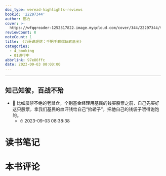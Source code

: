 ```yaml
---
doc_type: weread-highlights-reviews
bookId: '22297344'
author: 邢力
cover: >-
  https://wfqqreader-1252317822.image.myqcloud.com/cover/344/22297344/t7_22297344.jpg
reviewCount: 0
noteCount: 1
title: 《力哥说理财：手把手教你玩转基金》
categories:
  - 4_booking
  - 01进行中
abbrlink: 97e86ffc
date: 2023-09-03 00:00:00
---
```


---


## 知己知彼，百战不殆


- 📌 比如屡禁不绝的老鼠仓，个别基金经理用基民的钱买股票之前，自己先买好这只股票，拿我们基民的血汗钱给自己“抬轿子”，把他自己的钱袋子喂得饱饱的。 
    - ⏱ 2023-09-03 08:38:38 

# 读书笔记


# 本书评论
